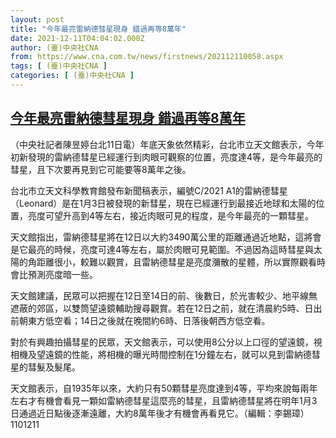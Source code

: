 ```yaml
---
layout: post
title: "今年最亮雷納德彗星現身 錯過再等8萬年"
date: 2021-12-11T04:04:02.000Z
author: (臺)中央社CNA
from: https://www.cna.com.tw/news/firstnews/202112110058.aspx
tags: [ (臺)中央社CNA ]
categories: [ (臺)中央社CNA ]
---
```

<!--1639195442000-->
[今年最亮雷納德彗星現身 錯過再等8萬年](https://www.cna.com.tw/news/firstnews/202112110058.aspx)
------

<div>
<div></div><div><p>（中央社記者陳昱婷台北11日電）年底天象依然精彩，台北市立天文館表示，今年初新發現的雷納德彗星已經運行到肉眼可觀察的位置，亮度達4等，是今年最亮的彗星，且下次要再見到它可能要等8萬年之後。</p><p>台北市立天文科學教育館發布新聞稿表示，編號C/2021 A1的雷納德彗星（Leonard）是在1月3日被發現的新彗星，現在已經運行到最接近地球和太陽的位置，亮度可望升高到4等左右，接近肉眼可見的程度，是今年最亮的一顆彗星。</p><p>天文館指出，雷納德彗星將在12日以大約3490萬公里的距離通過近地點，這將會是它最亮的時候，亮度可達4等左右，屬於肉眼可見範圍。不過因為這時彗星與太陽的角距離很小，較難以觀賞，且雷納德彗星是亮度瀰散的星體，所以實際觀看時會比預測亮度暗一些。</p><p>天文館建議，民眾可以把握在12日至14日的前、後數日，於光害較少、地平線無遮蔽的郊區，以雙筒望遠鏡輔助搜尋觀賞。若在12日之前，就在清晨約5時、日出前朝東方低空看；14日之後就在晚間約6時、日落後朝西方低空看。</p><p>對於有興趣拍攝彗星的民眾，天文館表示，可以使用8公分以上口徑的望遠鏡，視相機及望遠鏡的性能，將相機的曝光時間控制在1分鐘左右，就可以見到雷納德彗星的彗髮及髮尾。</p><p>天文館表示，自1935年以來，大約只有50顆彗星亮度達到4等，平均來說每兩年左右才有機會看見一顆如雷納德彗星這麼亮的彗星，且雷納德彗星將在明年1月3日通過近日點後逐漸遠離，大約8萬年後才有機會再看見它。（編輯：李錫璋）1101211</p></div>
</div>
